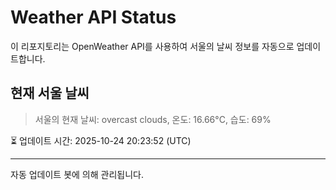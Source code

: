 
# Weather API Status

이 리포지토리는 OpenWeather API를 사용하여 서울의 날씨 정보를 자동으로 업데이트합니다.

## 현재 서울 날씨
> 서울의 현재 날씨: overcast clouds, 온도: 16.66°C, 습도: 69%

⏳ 업데이트 시간: 2025-10-24 20:23:52 (UTC)

---
자동 업데이트 봇에 의해 관리됩니다.

